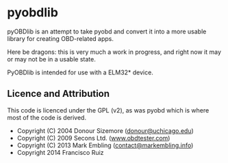 pyobdlib
========

pyOBDlib is an attempt to take pyobd and convert it into a more usable library for creating OBD-related apps.

Here be dragons: this is very much a work in progress, and right now it may or may not be in a usable state.

PyOBDlib is intended for use with a ELM32* device.

Licence and Attribution
-----------------------

This code is licenced under the GPL (v2), as was pyobd which is where most of the code is derived.

 - Copyright (C) 2004 Donour Sizemore (donour@uchicago.edu)
 - Copyright (C) 2009 Secons Ltd. (www.obdtester.com)
 - Copyright (C) 2013 Mark Embling (contact@markembling.info)
 - Copyright 2014 Francisco Ruiz

